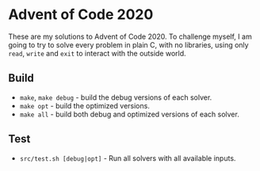# Advent of Code 2020

These are my solutions to Advent of Code 2020. To challenge myself, I am going
to try to solve every problem in plain C, with no libraries, using only `read`,
`write` and `exit` to interact with the outside world.

## Build

  * `make`, `make debug` - build the debug versions of each solver.
  * `make opt` - build the optimized versions.
  * `make all` - build both debug and optimized versions of each solver.

## Test

  * `src/test.sh [debug|opt]` - Run all solvers with all available inputs.
